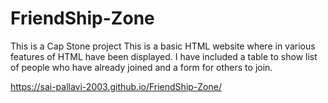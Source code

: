 # FriendShip-Zone
This is a Cap Stone project 
This is a basic HTML website where in various features of HTML have been displayed.
I have included a table to show list of people who have already joined and a form for others to join.


https://sai-pallavi-2003.github.io/FriendShip-Zone/

